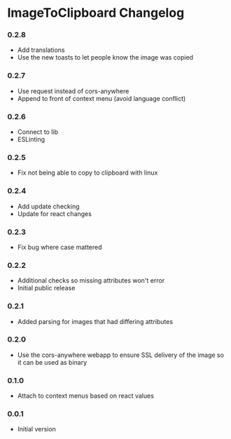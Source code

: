 # ImageToClipboard Changelog

### 0.2.8

 - Add translations
 - Use the new toasts to let people know the image was copied

### 0.2.7

 - Use request instead of cors-anywhere
 - Append to front of context menu (avoid language conflict)

### 0.2.6

 - Connect to lib
 - ESLinting

### 0.2.5

 - Fix not being able to copy to clipboard with linux

### 0.2.4

 - Add update checking
 - Update for react changes

### 0.2.3

 - Fix bug where case mattered

### 0.2.2

 - Additional checks so missing attributes won't error
 - Initial public release

### 0.2.1

 - Added parsing for images that had differing attributes

### 0.2.0

 - Use the cors-anywhere webapp to ensure SSL delivery of the image so it can be used as binary

### 0.1.0

 - Attach to context menus based on react values

### 0.0.1

 - Initial version